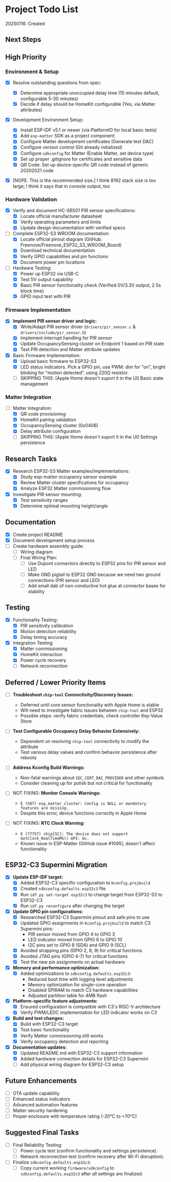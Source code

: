 # Project Todo List

20250116: Created

## Next Steps


## High Priority

### Environment & Setup
- [x] Resolve outstanding questions from spec:
  - [x] Determine appropriate unoccupied delay time (15 minutes default, configurable 5-30 minutes)
  - [x] Decide if delay should be HomeKit configurable (Yes, via Matter attributes)
- [x] Development Environment Setup:
  - [x] Install ESP-IDF v5.1 or newer (via PlatformIO for local basic tests)
  - [x] Add `esp-matter` SDK as a project component
  - [x] Configure Matter development certificates (Generate test DAC)
  - [x] Configure version control (Git already initialized)
  - [x] Configure `sdkconfig` for Matter (Enable Matter, set device type)
  - [x] Set up proper .gitignore for certificates and sensitive data
  - [x] QR Code: Set up device-specific QR code instead of generic 20202021 code
- [x] [NOPE. This is the recommended size.] I think 8192 stack size is too large; I think it says that in console output, too


### Hardware Validation
- [x] Verify and document HC-SR501 PIR sensor specifications:
  - [x] Locate official manufacturer datasheet
  - [x] Verify operating parameters and limits
  - [x] Update design documentation with verified specs
- [ ] Complete ESP32-S3 WROOM documentation:
  - [x] Locate official pinout diagram (GitHub: Freenove/Freenove_ESP32_S3_WROOM_Board)
  - [x] Download technical documentation
  - [x] Verify GPIO capabilities and pin functions
  - [x] Document power pin locations
- [ ] Hardware Testing:
  - [x] Power up ESP32 via USB-C
  - [x] Test 5V output capability
  - [x] Basic PIR sensor functionality check (Verified 0V/3.3V output, 2.5s block time)
  - [x] GPIO input test with PIR

### Firmware Implementation
- [x] **Implement PIR sensor driver and logic:**
  - [x] Write/Adapt PIR sensor driver (`drivers/pir_sensor.c` & `drivers/include/pir_sensor.h`)
  - [x] Implement interrupt handling for PIR sensor
  - [x] Update OccupancySensing cluster on Endpoint 1 based on PIR state
  - [x] Test PIR detection and Matter attribute updates
- [x] Basic Firmware Implementation:
  - [x] Upload basic firmware to ESP32-S3
  - [x] LED status indicators. Pick a GPIO pin, use PWM: dim for "on", bright blinking for "motion detected". using 220Ω resistor.
  - [ ] SKIPPING THIS: [Apple Home doesn't suport it in the UI] Basic state management

### Matter Integration
- [ ] Matter Integration:
  - [x] QR code provisioning
  - [x] HomeKit pairing validation
  - [x] OccupancySensing cluster (0x0406)
  - [x] Delay attribute configuration
  - [ ] SKIPPING THIS: [Apple Home doesn't suport it in the UI] Settings persistence

## Research Tasks
- [x] Research ESP32-S3 Matter examples/implementations:
  - [x] Study esp-matter occupancy sensor example
  - [x] Review Matter cluster specifications for occupancy
  - [x] Analyze ESP32 Matter commissioning flow
- [x] Investigate PIR sensor mounting:
  - [x] Test sensitivity ranges
  - [x] Determine optimal mounting height/angle

## Documentation
- [x] Create project README
- [x] Document development setup process
- [ ] Create hardware assembly guide:
  - [ ] Wiring diagram
  - [ ] Final Wiring Plan:
    - [ ] Use Dupont connectors directly to ESP32 pins for PIR sensor and LED
    - [ ] Make GND pigtail to ESP32 GND because we need two ground connections (PIR sensor and LED)
    - [ ] Add small dab of non-conductive hot glue at connector bases for stability

## Testing
- [x] Functionality Testing:
  - [x] PIR sensitivity calibration
  - [x] Motion detection reliability
  - [x] Delay timing accuracy
- [x] Integration Testing:
  - [x] Matter commissioning
  - [x] HomeKit interaction
  - [x] Power cycle recovery
  - [ ] Network reconnection

## Deferred / Lower Priority Items

- [ ] **Troubleshoot `chip-tool` Connectivity/Discovery Issues:**
    - Deferred until core sensor functionality with Apple Home is stable
    - Will need to investigate fabric issues between `chip-tool` and ESP32
    - Possible steps: verify fabric credentials, check controller Key-Value Store
    
- [ ] **Test Configurable Occupancy Delay Behavior Extensively:**
    - Dependent on resolving `chip-tool` connectivity to modify the attribute
    - Test various delay values and confirm behavior persistence after reboots

- [ ] **Address Kconfig Build Warnings:**
    - Non-fatal warnings about `SEC_CERT_DAC_PROVIDER` and other symbols
    - Consider cleaning up for polish but not critical for functionality

- [ ] NOT FIXING: **Monitor Console Warnings:** 
    - `E (587) esp_matter_cluster: Config is NULL or mandatory features are missing.`
    - Despite this error, device functions correctly in Apple Home

- [ ] NOT FIXING: **RTC Clock Warning:**
    - `E (77757) chip[SC]: The device does not support GetClock_RealTimeMS() API: 6c.`
    - Known issue in ESP-Matter (GitHub issue #1095), doesn't affect functionality

## ESP32-C3 Supermini Migration 

- [x] **Update ESP-IDF target:**
    - [x] Added ESP32-C3 specific configuration to `Kconfig.projbuild`
    - [x] Created `sdkconfig.defaults.esp32c3` file
    - [x] Run `idf.py set-target esp32c3` to change target from ESP32-S3 to ESP32-C3
    - [x] Run `idf.py reconfigure` after changing the target

- [x] **Update GPIO pin configurations:**
    - [x] Researched ESP32-C3 Supermini pinout and safe pins to use
    - [x] Updated GPIO assignments in `Kconfig.projbuild` to match C3 Supermini pins:
      - PIR sensor moved from GPIO 4 to GPIO 3
      - LED indicator moved from GPIO 6 to GPIO 10
      - I2C pins set to GPIO 8 (SDA) and GPIO 9 (SCL)
    - [x] Avoided strapping pins (GPIO 2, 8, 9) for critical functions
    - [x] Avoided JTAG pins (GPIO 4-7) for critical functions
    - [x] Test the new pin assignments on actual hardware

- [x] **Memory and performance optimization:**
    - [x] Added optimizations to `sdkconfig.defaults.esp32c3`:
      - Reduced boot time with logging level adjustments
      - Memory optimization for single-core operation
      - Disabled SPIRAM to match C3 hardware capabilities
      - Adjusted partition table for 4MB flash

- [x] **Platform-specific feature adjustments:**
    - [x] Ensured configuration is compatible with C3's RISC-V architecture
    - [x] Verify PWM/LEDC implementation for LED indicator works on C3
  
- [x] **Build and test changes:**
    - [x] Build with ESP32-C3 target
    - [x] Test basic functionality
    - [x] Verify Matter commissioning still works
    - [x] Verify occupancy detection and reporting

- [x] **Documentation updates:**
    - [x] Updated README.md with ESP32-C3 support information
    - [x] Added hardware connection details for ESP32-C3 Supermini
    - [ ] Add physical wiring diagram for ESP32-C3 setup

## Future Enhancements
- [ ] OTA update capability
- [ ] Enhanced status indicators
- [ ] Advanced automation features
- [ ] Matter security hardening
- [ ] Proper enclosure with temperature rating (-20°C to +70°C)

## Suggested Final Tasks
- [ ] Final Reliability Testing:
    - [ ] Power cycle test (confirm functionality and settings persistence).
    - [ ] Network reconnection test (confirm recovery after Wi-Fi disruption).
- [ ] Finalize `sdkconfig.defaults.esp32c3`:
    - [ ] Copy current working `firmware/sdkconfig` to `sdkconfig.defaults.esp32c3` after all settings are finalized.